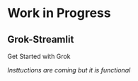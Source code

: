 # Work in Progress

## Grok-Streamlit
Get Started with Grok

_Insttuctions are coming but it is functional_

